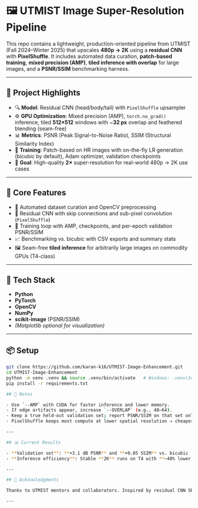 # 🖼️ UTMIST Image Super-Resolution Pipeline

This repo contains a lightweight, production-oriented pipeline from UTMIST (Fall 2024–Winter 2025) that upscales **480p → 2K** using a **residual CNN** with **PixelShuffle**. It includes automated data curation, **patch-based training**, **mixed precision (AMP)**, **tiled inference with overlap** for large images, and a **PSNR/SSIM** benchmarking harness.

---

## 📌 Project Highlights

- 🔍 **Model**: Residual CNN (head/body/tail) with `PixelShuffle` upsampler  
- ⚙️ **GPU Optimization**: Mixed precision (AMP), `torch.no_grad()` inference, tiled **512×512** windows with ~**32 px** overlap and feathered blending (seam-free)  
- 📊 **Metrics**: PSNR (Peak Signal-to-Noise Ratio), SSIM (Structural Similarity Index)  
- 🧪 **Training**: Patch-based on HR images with on-the-fly LR generation (bicubic by default), Adam optimizer, validation checkpoints  
- 🎯 **Goal**: High-quality **2×** super-resolution for real-world 480p → 2K use cases

---

## 🧠 Core Features

- 📁 Automated dataset curation and OpenCV preprocessing  
- 🧱 Residual CNN with skip connections and sub-pixel convolution (`PixelShuffle`)  
- 🚀 Training loop with AMP, checkpoints, and per-epoch validation PSNR/SSIM  
- 📈 Benchmarking vs. bicubic with CSV exports and summary stats  
- 🖼️ Seam-free **tiled inference** for arbitrarily large images on commodity GPUs (T4-class)

---

## 🧰 Tech Stack

- **Python**  
- **PyTorch**  
- **OpenCV**  
- **NumPy**  
- **scikit-image** (PSNR/SSIM)  
- *(Matplotlib optional for visualization)*

---

## 📦 Setup

```bash
git clone https://github.com/karan-k16/UTMIST-Image-Enhancement.git
cd UTMIST-Image-Enhancement
python -m venv .venv && source .venv/bin/activate   # Windows: .venv\Scripts\activate
pip install -r requirements.txt

## 📝 Notes

- Use `--AMP` with CUDA for faster inference and lower memory.  
- If edge artifacts appear, increase `--OVERLAP` (e.g., 48–64).  
- Keep a true held-out validation set; report PSNR/SSIM on that set only.  
- PixelShuffle keeps most compute at lower spatial resolution → cheaper than early upsampling.

---

## 📊 Current Results

- **Validation set**: **+3.1 dB PSNR** and **+0.05 SSIM** vs. bicubic  
- **Inference efficiency**: Stable **2K** runs on T4 with **~40% lower VRAM** (AMP + tiled inference)

---

## 🙏 Acknowledgments

Thanks to UTMIST mentors and collaborators. Inspired by residual CNN SR literature and community baselines.

---
